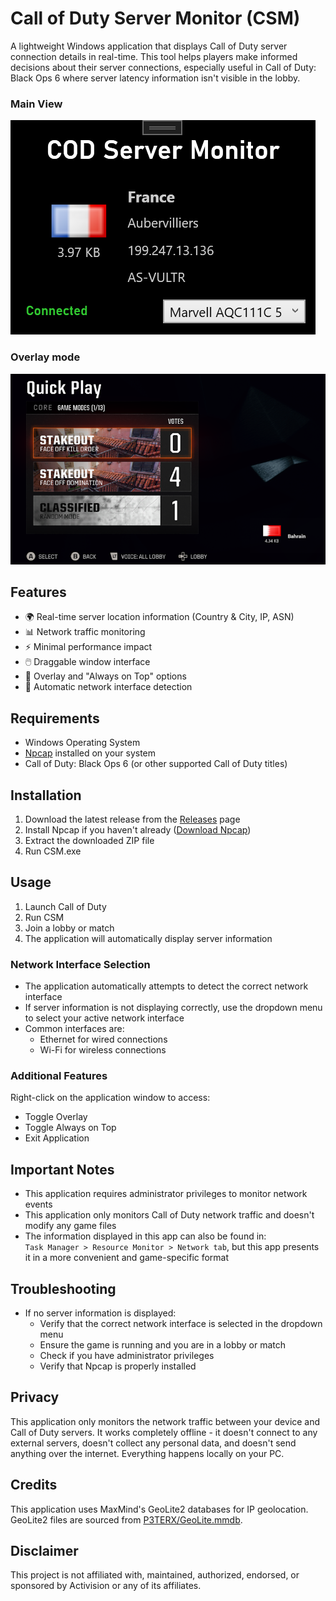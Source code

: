 # Call of Duty Server Monitor (CSM)

A lightweight Windows application that displays Call of Duty server connection details in real-time. This tool helps players make informed decisions about their server connections, especially useful in Call of Duty: Black Ops 6 where server latency information isn't visible in the lobby.

### Main View
![CSM Screenshot](screenshots/csm.png)
### Overlay mode
![CSM Screenshot](screenshots/csm1.png)

## Features

- 🌍 Real-time server location information (Country & City, IP, ASN)
- 📊 Network traffic monitoring
- ⚡ Minimal performance impact
- 🖱️ Draggable window interface
- 📌 Overlay and "Always on Top" options
- 🔄 Automatic network interface detection

## Requirements

- Windows Operating System
- [Npcap](https://npcap.com/#download) installed on your system
- Call of Duty: Black Ops 6 (or other supported Call of Duty titles)

## Installation

1. Download the latest release from the [Releases](https://github.com/d3skdev/CSM/releases) page
2. Install Npcap if you haven't already ([Download Npcap](https://npcap.com/#download))
3. Extract the downloaded ZIP file
4. Run CSM.exe

## Usage

1. Launch Call of Duty
2. Run CSM
3. Join a lobby or match
4. The application will automatically display server information

### Network Interface Selection
- The application automatically attempts to detect the correct network interface
- If server information is not displaying correctly, use the dropdown menu to select your active network interface
- Common interfaces are:
  - Ethernet for wired connections
  - Wi-Fi for wireless connections

### Additional Features
Right-click on the application window to access:
- Toggle Overlay
- Toggle Always on Top
- Exit Application

## Important Notes

- This application requires administrator privileges to monitor network events
- This application only monitors Call of Duty network traffic and doesn't modify any game files
- The information displayed in this app can also be found in: <br>
`Task Manager > Resource Monitor > Network tab`,
but this app presents it in a more convenient and game-specific format

## Troubleshooting

- If no server information is displayed:
  - Verify that the correct network interface is selected in the dropdown menu
  - Ensure the game is running and you are in a lobby or match
  - Check if you have administrator privileges
  - Verify that Npcap is properly installed

## Privacy

This application only monitors the network traffic between your device and Call of Duty servers. It works completely offline - it doesn't connect to any external servers, doesn't collect any personal data, and doesn't send anything over the internet. Everything happens locally on your PC.

## Credits

This application uses MaxMind's GeoLite2 databases for IP geolocation. GeoLite2 files are sourced from [P3TERX/GeoLite.mmdb](https://github.com/P3TERX/GeoLite.mmdb).


## Disclaimer

This project is not affiliated with, maintained, authorized, endorsed, or sponsored by Activision or any of its affiliates. 